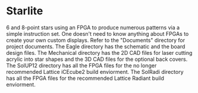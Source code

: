 # Starlite
6 and 8-point stars using an FPGA to produce numerous patterns via a simple instruction set.
One doesn't need to know anything about FPGAs to create your own custom displays.
Refer to the "Documents" directory for project documents.
The Eagle directory has the schematic and the board design files.
The Mechanical directory has the 2D CAD files for laser cutting acrylic into star shapes and the 3D CAD files for the optional back covers.
The SolUP12 directory has all the FPGA files for the no longer recommended Lattice iCEcube2 build enviorment.
The SolRadi directory has all the FPGA files for the recommended Lattice Radiant build enviorment.
